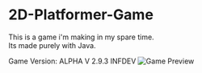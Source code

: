 # 2D-Platformer-Game

This is a game i'm making in my spare time.<br>
Its made purely with Java.

<label>Game Version: ALPHA V 2.9.3 INFDEV</label>
<img src="https://imgur.com/XSHoheq" alt="Game Preview">
